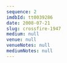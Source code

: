 ```yaml
---
sequence: 2
imdbId: tt0039286
date: 2008-07-21
slug: crossfire-1947
medium: null
venue: null
venueNotes: null
mediumNotes: null
---
```


